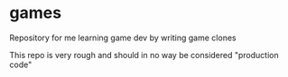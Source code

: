 # games

Repository for me learning game dev by writing game clones 

This repo is very rough and should in no way be considered "production code"